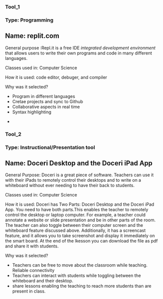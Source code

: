 ### Tool_1  
### Type: Programming  
## Name: replit.com

General purpose :Repl.it is a free IDE _integrated development environment_ that allows users to write their own programs and code in many different languages.

Classes used in: Computer Science

How it is used: code editor, debuger, and compiler

Why was it selected? 

* Program in different languages
* Cretae projects and sync to Github
* Collaborative aspects in real time
* Syntax highlighting
-
### Tool_2 
### Type: Instructional/Presentation tool
## Name: Doceri Desktop and the Doceri iPad App

General Purpose: Doceri is a great  piece of software.  Teachers can use it with their iPads to remotely control their desktops and to write on a whiteboard without ever needing to have their back to students.

Classes used in: Computer Science

How it is used: Doceri has Two Parts: Doceri Desktop and the Doceri iPad App. You need to have both parts.This enables the teacher to remotely control the desktop or laptop computer.  For example, a teacher could annotate a website or slide presentation and be in other parts of the room.  The teacher can also toggle between their computer screen and the whiteboard feature discussed above. Additionally,  it has a screencast feature,  and it allows you to take screenshot and display it immediately on the smart board. At the end of the lkesson  you can download the file as pdf and share it with students.
 

Why was it selected? 

* Teachers can be free to move about the classroom while teaching. Reliable connectivity   
* Teachers can interact with students while toggling between the whiteboard and their desktop.
* share lessons enabling the teaching to reach more students than are present in class.

